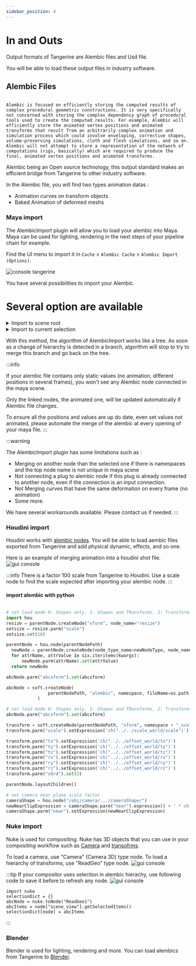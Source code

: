 ```yaml
---
sidebar_position: 4
---
```

# In and Outs

Output formats of Tangerine are Alembic files and Usd file.

You will be able to load these output files in industry software.

## Alembic Files

```Alembic is an open computer graphics interchange framework. Alembic distills complex, animated scenes into a non-procedural, application-independent set of baked geometric results. This ‘distillation’ of scenes into baked geometry is exactly analogous to the distillation of lighting and rendering scenes into rendered image data.

Alembic is focused on efficiently storing the computed results of complex procedural geometric constructions. It is very specifically not concerned with storing the complex dependency graph of procedural tools used to create the computed results. For example, Alembic will efficiently store the animated vertex positions and animated transforms that result from an arbitrarily complex animation and simulation process which could involve enveloping, corrective shapes, volume-preserving simulations, cloth and flesh simulations, and so on. Alembic will not attempt to store a representation of the network of computations (rigs, basically) which are required to produce the final, animated vertex positions and animated transforms.
```

Alembic being an Open source technology, this output standard makes an efficient bridge from Tangerine to other industry software.

In the Alembic file, you will find two types animation datas :
- Animation curves on transform objects
- Baked Animation of deformed meshs

### Maya import

The AlembicImport plugin will allow you to load your alembic into Maya.
Maya can be used for lighting, rendering in the next steps of your pipeline chain for example.

Find the UI menu to import it in `Cache` > `Alembic Cache` > `Alembic Import (Options)`.

![console tangerine](./img/import_alembic_UI_maya.png)

You have several possibilities to import your Alembic.

# Several option are available

<details>
  <summary>Import to scene root</summary>

  Import to scene root will create :
  - An Alembic node
  - The full hierarchy of nodescontained in alembic file, in Maya format (transform, meshs, locators, ...)

  Nodes of this hierarchy that have animation data (keys, baked geometry) will be connected to alembic node.

  ```mel
  AbcImport "E:/TEMP/tangerine/Tangerine Demo 2025/api_tests/tangerine_modeling.abc"
  ```
</details>
<details>
  <summary>Import to current selection</summary>
  <details>
    <summary>Add option</summary>
    Import to current selection with add option create :
    - An Alembic node
    - Only nodes that does not exists in actual hierarchy but exists in .abc file

    Animated nodes of the hierarchy will be linked to the Alembic node created

  </details>
  <details>
    <summary>Merge option</summary>
    Import to current selection with merge option create :
    - An Alembic node
    - The full hierarchy of nodes contained in alembic file, in Maya format (transform, meshs, locators, ...)

    ```mel
    AbcImport -mode import -connect "jb" "E:/TEMP/tangerine/Tangerine Demo 2025/api_tests/tangerine_modeling.abc"
    ```
  </details>

</details>

With this method, the algorithm of AlembicImport works like a tree. As soon as a change of hierarchy is detected in a branch, algorithm will stop to try to merge this branch and go back on the tree.


:::info

If your alembic file contains only static values (no animation, different positions in several frames), you won't see any Alembic node connected in the maya scene.

Only the linked nodes, the animated one, will be updated automatically if Alembic file changes.

To ensure all the positions and values are up do date, even set values not animated, please automate the merge of the alembic at every opening of your maya file.
:::

:::warning

The AlembicImport plugin has some limitations such as :
- Merging on another node than the selected one if there is namespaces and the top node name is not unique in maya scene
- Not connecting a plug to alembic node if this plug is already connected to another node, even if the connection is an input connection.
- Not Merging curves that have the same deformation on every frame (no animation)
- Some more.

We have several workarounds available. Please contact us if needed.
:::

### Houdini import

Houdini works with [alembic nodes](https://www.sidefx.com/docs/houdini/io/alembic.html). You will be able to load aembic files exported from Tangerine and add physical dynamic, effects, and so one.

Here is an example of merging animation into a houdini shot file.
![gui console](./img/houdini_alembics.png)

:::info
There is a factor 100 scale from Tangerine to Houdini.
Use a scale node to find the scale expected after importing your alembic node.
:::

#### import alembic with python
```python

# set load mode 0: Shapes only, 1: Shapes and TRansforms, 2: Transforms only.
import hou
resize = parentNode.createNode("xform", node_name="resize")
setsize = resize.parm("scale")
setsize.set(10)

parentNode = hou.node(parentNodePath)
  newNode = parentNode.createNode(node_type_name=newNodeType, node_name=newNodeName)
  for attrName, attrValue in six.iteritems(kwargs):
      newNode.parm(attrName).set(attrValue)
  return newNode

abcNode.parm("abcxform").set(abcxform)

abcNode = soft.createNode(
                parentNodePath, "alembic", namespace, fileName=os.path.join(abcAnimationFolder, abcFilename)
            )

# set load mode 0: Shapes only, 1: Shapes and TRansforms, 2: Transforms only.
abcNode.parm("abcxform").set(abcxform)

transform = soft.createNode(parentNodePath, "xform", namespace + "_scale")
transform.parm("scale").setExpression('ch("../../scale_world/scale")')

transform.parm("tx").setExpression('ch("../../offset_world/tx")')
transform.parm("ty").setExpression('ch("../../offset_world/ty")')
transform.parm("tz").setExpression('ch("../../offset_world/tz")')
transform.parm("rx").setExpression('ch("../../offset_world/rx")')
transform.parm("ry").setExpression('ch("../../offset_world/ry")')
transform.parm("rz").setExpression('ch("../../offset_world/rz")')
transform.parm("xOrd").set(3)

parentNode.layoutChildren()

# set camera near plane scale factor
cameraShape = hou.node("/obj/camera/.../cameraShape/")
newNearClipExpression = cameraShape.parm("near").expression() + ' * ch("/obj/scale_world/scale")'
cameraShape.parm("near").setExpression(newNearClipExpression)
```
### Nuke import

Nuke is used for compositing. Nuke has 3D objects that you can use in your compositing workflow such as [Camera](https://learn.foundry.com/nuke/content/comp_environment/3d_compositing/importing_alembic_cameras.html) and [transofrms](https://learn.foundry.com/nuke/content/comp_environment/3d_compositing/importing_alembic_transforms.html).

To load a camera, use "Camera" (Camera 3D) type node.
To load a hierarchy of transforms, use "ReadGeo" type node.
![gui console](./img/nuke_alembics.png)

:::tip
If your compositor uses selection in alembic hierachy, use following code to save it before to refresh any node.
![gui console](./img/nuke_alembic_scene_hierarchy.png)

```
import nuke
selectionDict = {}
abcNode = nuke.toNode("ReadGeo1")
abcItems = node["scene_view"].getSelectedItems()
selectionDict[node] = abcItems
```
:::

### Blender

Blender is used for lighting, rendering and more.
You can load alembics from Tangerine to [Blender](https://docs.blender.org/manual/en/latest/files/import_export/alembic.html#importing-alembic-files).

